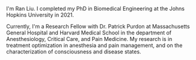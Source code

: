 I'm Ran Liu. I completed my PhD in Biomedical Engineering at the Johns Hopkins University in 2021.

Currently, I'm a Research Fellow with Dr. Patrick Purdon at Massachusetts General Hospital and Harvard Medical School in the department of Anesthesiology, Critical Care, and Pain Medicine. My research is in treatment optimization in anesthesia and pain management, and on the characterization of consciousness and disease states.
